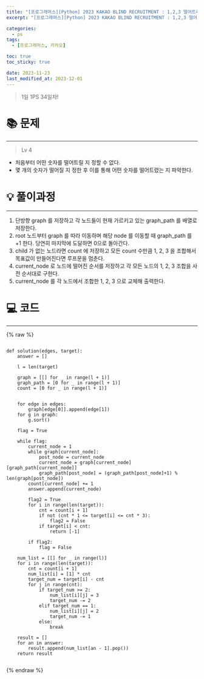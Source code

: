 ```yaml
---
title: "[프로그래머스][Python] 2023 KAKAO BLIND RECRUITMENT : 1,2,3 떨어트리기"
excerpt: "[프로그래머스][Python] 2023 KAKAO BLIND RECRUITMENT : 1,2,3 떨어트리기"

categories:
  - ps
tags:
  - [프로그래머스, 카카오]

toc: true
toc_sticky: true

date: 2023-11-23
last_modified_at: 2023-12-01
---
```


> 1일 1PS 34일차!

# 📚 문제

---

> Lv 4

- 처음부터 어떤 숫자를 떨어트릴 지 정할 수 없다.
- 몇 개의 숫자가 떨어질 지 정한 후 이를 통해 어떤 숫자를 떨어트렸는 지 파악한다.

# 💡 풀이과정

---

1. 단방향 graph 를 저장하고 각 노드들이 현재 가르키고 있는 graph_path 를 배열로 저장한다.
2. root 노드부터 graph 를 따라 이동하며 해당 node 를 이동할 때 graph_path 를 +1 한다. 당연히 마지막에 도달하면 0으로 돌아간다.
3. child 가 없는 노드라면 count 에 저장하고 모든 count 수만큼 1, 2, 3 을 조합해서 목표값이 만들어진다면 루프문을 멈춘다.
4. current_node 로 노드에 떨어진 순서를 저장하고 각 모든 노드의 1, 2, 3 조합을 사전 순서대로 구한다.
5. current_node 를 각 노드에서 조합한 1, 2, 3 으로 교체해 출력한다.

# 💻 코드

---

{% raw %}

```

def solution(edges, target):
    answer = []

    l = len(target)

    graph = [[] for _ in range(l + 1)]
    graph_path = [0 for _ in range(l + 1)]
    count = [0 for _ in range(l + 1)]


    for edge in edges:
        graph[edge[0]].append(edge[1])
    for g in graph:
        g.sort()

    flag = True

    while flag:
        current_node = 1
        while graph[current_node]:
            post_node = current_node
            current_node = graph[current_node][graph_path[current_node]]
            graph_path[post_node] = (graph_path[post_node]+1) % len(graph[post_node])
        count[current_node] += 1
        answer.append(current_node)

        flag2 = True
        for i in range(len(target)):
            cnt = count[i + 1]
            if not (cnt * 1 <= target[i] <= cnt * 3):
                flag2 = False
            if target[i] < cnt:
                return [-1]

        if flag2:
            flag = False

    num_list = [[] for _ in range(l)]
    for i in range(len(target)):
        cnt = count[i + 1]
        num_list[i] = [1] * cnt
        target_num = target[i] - cnt
        for j in range(cnt):
            if target_num >= 2:
                num_list[i][j] = 3
                target_num -= 2
            elif target_num == 1:
                num_list[i][j] = 2
                target_num -= 1
            else:
                break

    result = []
    for an in answer:
        result.append(num_list[an - 1].pop())
    return result


```

{% endraw %}
